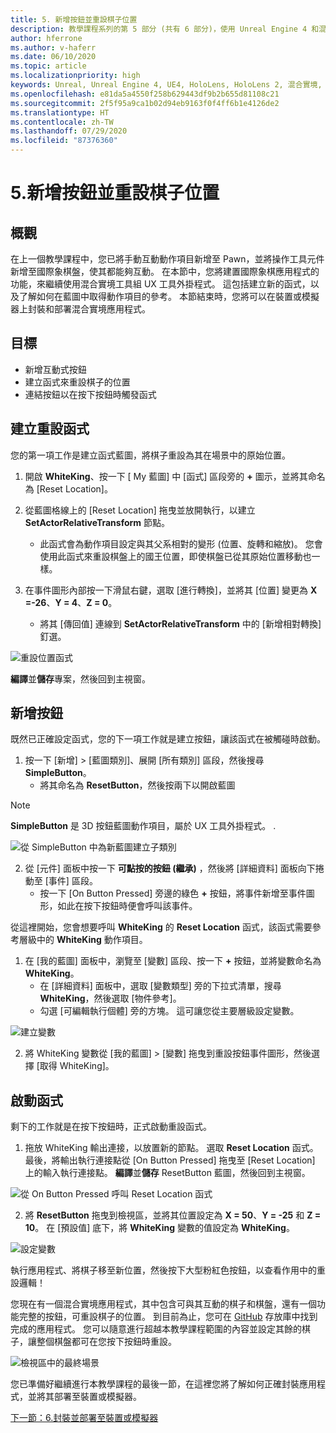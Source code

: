```yaml
---
title: 5. 新增按鈕並重設棋子位置
description: 教學課程系列的第 5 部分 (共有 6 部分)，使用 Unreal Engine 4 和混合實境工具組 UX 工具外掛程式來建置簡單的國際象棋應用程式
author: hferrone
ms.author: v-haferr
ms.date: 06/10/2020
ms.topic: article
ms.localizationpriority: high
keywords: Unreal, Unreal Engine 4, UE4, HoloLens, HoloLens 2, 混合實境, 教學課程, 開始使用, mrtk, uxt, UX 工具, 文件
ms.openlocfilehash: e81da5a4550f258b629443df9b2b655d81108c21
ms.sourcegitcommit: 2f5f95a9ca1b02d94eb9163f0f4ff6b1e4126de2
ms.translationtype: HT
ms.contentlocale: zh-TW
ms.lasthandoff: 07/29/2020
ms.locfileid: "87376360"
---
```

# <a name="5-adding-a-button--resetting-piece-locations"></a>5.新增按鈕並重設棋子位置


## <a name="overview"></a>概觀

在上一個教學課程中，您已將手動互動動作項目新增至 Pawn，並將操作工具元件新增至國際象棋盤，使其都能夠互動。 在本節中，您將建置國際象棋應用程式的功能，來繼續使用混合實境工具組 UX 工具外掛程式。 這包括建立新的函式，以及了解如何在藍圖中取得動作項目的參考。 本節結束時，您將可以在裝置或模擬器上封裝和部署混合實境應用程式。

## <a name="objectives"></a>目標

* 新增互動式按鈕
* 建立函式來重設棋子的位置
* 連結按鈕以在按下按鈕時觸發函式

## <a name="creating-a-reset-function"></a>建立重設函式
您的第一項工作是建立函式藍圖，將棋子重設為其在場景中的原始位置。 

1.  開啟 **WhiteKing**、按一下 [ My 藍圖] 中 [函式] 區段旁的 **+** 圖示，並將其命名為 [Reset Location]。 

2.  從藍圖格線上的 [Reset Location] 拖曳並放開執行，以建立 **SetActorRelativeTransform** 節點。 
    * 此函式會為動作項目設定與其父系相對的變形 (位置、旋轉和縮放)。 您會使用此函式來重設棋盤上的國王位置，即使棋盤已從其原始位置移動也一樣。 
    
3. 在事件圖形內部按一下滑鼠右鍵，選取 [進行轉換]，並將其 [位置] 變更為 **X =-26**、**Y = 4**、**Z = 0**。
    * 將其 [傳回值] 連線到 **SetActorRelativeTransform** 中的 [新增相對轉換] 釘選。 

![重設位置函式](images/unreal-uxt/5-function.PNG)

**編譯**並**儲存**專案，然後回到主視窗。 


## <a name="adding-a-button"></a>新增按鈕
既然已正確設定函式，您的下一項工作就是建立按鈕，讓該函式在被觸碰時啟動。 

1.  按一下 [新增] > [藍圖類別]、展開 [所有類別] 區段，然後搜尋 **SimpleButton**。 
    * 將其命名為 **ResetButton**，然後按兩下以開啟藍圖

> [!NOTE]
> **SimpleButton** 是 3D 按鈕藍圖動作項目，屬於 UX 工具外掛程式。 . 

![從 SimpleButton 中為新藍圖建立子類別](images/unreal-uxt/5-subclass.PNG)

2. 從 [元件] 面板中按一下 **可點按的按鈕 (繼承)** ，然後將 [詳細資料] 面板向下捲動至 [事件] 區段。 
    * 按一下 [On Button Pressed] 旁邊的綠色 **+** 按鈕，將事件新增至事件圖形，如此在按下按鈕時便會呼叫該事件。 
    
從這裡開始，您會想要呼叫 **WhiteKing** 的 **Reset Location** 函式，該函式需要參考層級中的 **WhiteKing** 動作項目。 

1.  在 [我的藍圖] 面板中，瀏覽至 [變數] 區段、按一下 **+** 按鈕，並將變數命名為 **WhiteKing**。 
    * 在 [詳細資料] 面板中，選取 [變數類型] 旁的下拉式清單，搜尋 **WhiteKing**，然後選取 [物件參考]。 
    * 勾選 [可編輯執行個體] 旁的方塊。 這可讓您從主要層級設定變數。 

![建立變數](images/unreal-uxt/5-var.PNG)

2.  將 WhiteKing 變數從 [我的藍圖] > [變數] 拖曳到重設按鈕事件圖形，然後選擇 [取得 WhiteKing]。 

## <a name="firing-the-function"></a>啟動函式
剩下的工作就是在按下按鈕時，正式啟動重設函式。

1.  拖放 WhiteKing 輸出連接，以放置新的節點。 選取 **Reset Location** 函式。 最後，將輸出執行連接點從 [On Button Pressed] 拖曳至 [Reset Location] 上的輸入執行連接點。 **編譯**並**儲存** ResetButton 藍圖，然後回到主視窗。 

![從 On Button Pressed 呼叫 Reset Location 函式](images/unreal-uxt/5-callresetloc.PNG)

2.  將 **ResetButton** 拖曳到檢視區，並將其位置設定為 **X = 50**、**Y = -25** 和 **Z = 10**。 在 [預設值] 底下，將 **WhiteKing** 變數的值設定為 **WhiteKing**。

![設定變數](images/unreal-uxt/5-buttonlevel.PNG)

執行應用程式、將棋子移至新位置，然後按下大型粉紅色按鈕，以查看作用中的重設邏輯！

您現在有一個混合實境應用程式，其中包含可與其互動的棋子和棋盤，還有一個功能完整的按鈕，可重設棋子的位置。 到目前為止，您可在 [GitHub](https://github.com/microsoft/MixedReality-Unreal-Samples/tree/master/ChessApp) 存放庫中找到完成的應用程式。 您可以隨意進行超越本教學課程範圍的內容並設定其餘的棋子，讓整個棋盤都可在您按下按鈕時重設。

![檢視區中的最終場景](images/unreal-uxt/5-endscene.PNG)

您已準備好繼續進行本教學課程的最後一節，在這裡您將了解如何正確封裝應用程式，並將其部署至裝置或模擬器。

[下一節：6.封裝並部署至裝置或模擬器](unreal-uxt-ch6.md)
